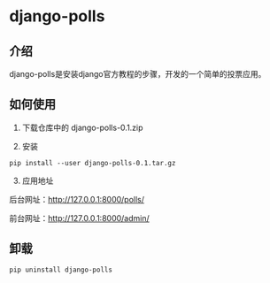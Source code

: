 # django-polls

介绍
---

django-polls是安装django官方教程的步骤，开发的一个简单的投票应用。

如何使用
---

1. 下载仓库中的 django-polls-0.1.zip

2. 安装

```
pip install --user django-polls-0.1.tar.gz
```
3. 应用地址

后台网址：http://127.0.0.1:8000/polls/

前台网址：http://127.0.0.1:8000/admin/

卸载
---

```
pip uninstall django-polls
```





